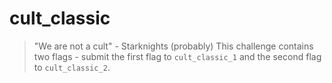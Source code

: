# cult_classic
> "We are not a cult" - Starknights (probably)
This challenge contains two flags - submit the first flag to ```cult_classic_1``` and the second flag to ```cult_classic_2```.